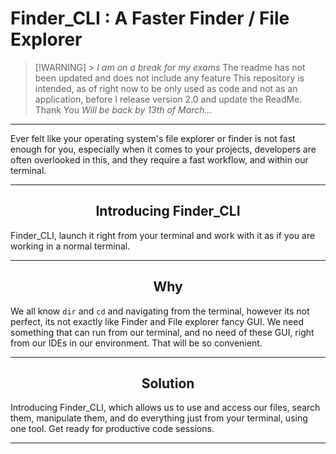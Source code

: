 # Finder_CLI : A Faster Finder / File Explorer

> [!WARNING] > _I am on a break for my exams_
> The readme has not been updated and does not include any feature
> This repository is intended, as of right now to be only used as code
> and not as an application, before I release version 2.0 and update the
> ReadMe.
> Thank You
> _Will be back by 13th of March..._

---

Ever felt like your operating system's file explorer or finder is not fast
enough for you, especially when it comes to your projects, developers are
often overlooked in this, and they require a fast workflow, and within our
terminal.

---

## <center> Introducing Finder_CLI

Finder_CLI, launch it right from your terminal and work with it as if
you are working in a normal terminal.

---

## <center> Why

We all know `dir` and `cd` and navigating from the terminal, however
its not perfect, its not exactly like Finder and File explorer fancy
GUI. We need something that can run from our terminal, and no need of these
GUI, right from our IDEs in our environment. That will be so convenient.

---

## <center> Solution

Introducing Finder_CLI, which allows us to use and access our files, search them,
manipulate them, and do everything just from your terminal, using one tool.
Get ready for productive code sessions.

---

##

